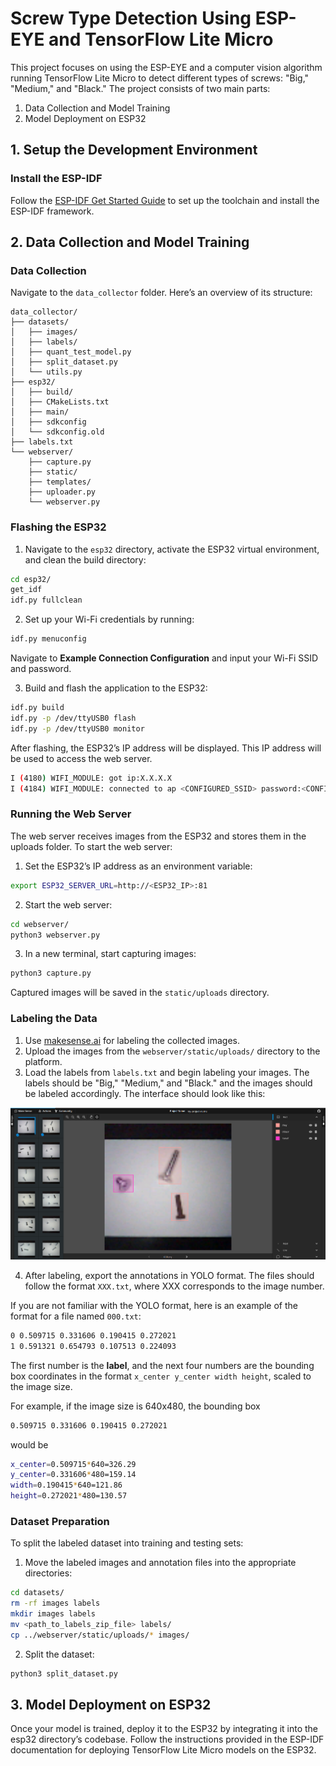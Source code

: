 # Screw Type Detection Using ESP-EYE and TensorFlow Lite Micro

This project focuses on using the ESP-EYE and a computer vision algorithm running TensorFlow Lite Micro to detect different types of screws: "Big," "Medium," and "Black." The project consists of two main parts:

1. Data Collection and Model Training
2. Model Deployment on ESP32

## 1. Setup the Development Environment
### Install the ESP-IDF

Follow the [ESP-IDF Get Started Guide](https://docs.espressif.com/projects/esp-idf/en/latest/esp32/get-started/linux-macos-setup.html) to set up the toolchain and install the ESP-IDF framework.

## 2. Data Collection and Model Training
### Data Collection

Navigate to the `data_collector` folder. Here’s an overview of its structure:

```shell
data_collector/
├── datasets/
│   ├── images/
│   ├── labels/
│   ├── quant_test_model.py
│   ├── split_dataset.py
│   └── utils.py
├── esp32/
│   ├── build/
│   ├── CMakeLists.txt
│   ├── main/
│   ├── sdkconfig
│   └── sdkconfig.old
├── labels.txt
└── webserver/
    ├── capture.py
    ├── static/
    ├── templates/
    ├── uploader.py
    └── webserver.py
```

### Flashing the ESP32

1. Navigate to the `esp32` directory, activate the ESP32 virtual environment, and clean the build directory:

```bash
cd esp32/
get_idf
idf.py fullclean
```

2. Set up your Wi-Fi credentials by running:

```bash
idf.py menuconfig
```

Navigate to **Example Connection Configuration** and input your Wi-Fi SSID and password.

3. Build and flash the application to the ESP32:

```bash
idf.py build
idf.py -p /dev/ttyUSB0 flash
idf.py -p /dev/ttyUSB0 monitor
```

After flashing, the ESP32’s IP address will be displayed. This IP address will be used to access the web server.

```bash
I (4180) WIFI_MODULE: got ip:X.X.X.X
I (4184) WIFI_MODULE: connected to ap <CONFIGURED_SSID> password:<CONFIGURED_PASSWORD>
```

### Running the Web Server

The web server receives images from the ESP32 and stores them in the uploads folder. To start the web server:

1. Set the ESP32’s IP address as an environment variable:

```bash
export ESP32_SERVER_URL=http://<ESP32_IP>:81
```

2. Start the web server:

```bash
cd webserver/
python3 webserver.py
```

3. In a new terminal, start capturing images:

```bash
python3 capture.py
```

Captured images will be saved in the `static/uploads` directory.

### Labeling the Data

1. Use [makesense.ai](https://www.makesense.ai/) for labeling the collected images.
2. Upload the images from the `webserver/static/uploads/` directory to the platform.
3. Load the labels from `labels.txt` and begin labeling your images.
The labels should be "Big," "Medium," and "Black." and the images should be labeled accordingly. The interface should look like this:

![Interface](readme_extras/labeling_makesense.png)

4. After labeling, export the annotations in YOLO format. The files should follow the format `XXX.txt`, where XXX corresponds to the image number.

If you are not familiar with the YOLO format, here is an example of the format for a file named `000.txt`:

```bash
0 0.509715 0.331606 0.190415 0.272021
1 0.591321 0.654793 0.107513 0.224093
```

The first number is the **label**, and the next four numbers are the bounding box coordinates in the format `x_center y_center width height`, scaled to the image size. 

For example, if the image size is 640x480, the bounding box 

```bash
0.509715 0.331606 0.190415 0.272021
```

 would be 
```bash
x_center=0.509715*640=326.29 
y_center=0.331606*480=159.14 
width=0.190415*640=121.86 
height=0.272021*480=130.57
```

### Dataset Preparation

To split the labeled dataset into training and testing sets:

1. Move the labeled images and annotation files into the appropriate directories:

```bash
cd datasets/
rm -rf images labels
mkdir images labels
mv <path_to_labels_zip_file> labels/
cp ../webserver/static/uploads/* images/
```

2. Split the dataset:

```bash
python3 split_dataset.py
```

## 3. Model Deployment on ESP32

Once your model is trained, deploy it to the ESP32 by integrating it into the esp32 directory’s codebase. Follow the instructions provided in the ESP-IDF documentation for deploying TensorFlow Lite Micro models on the ESP32.

